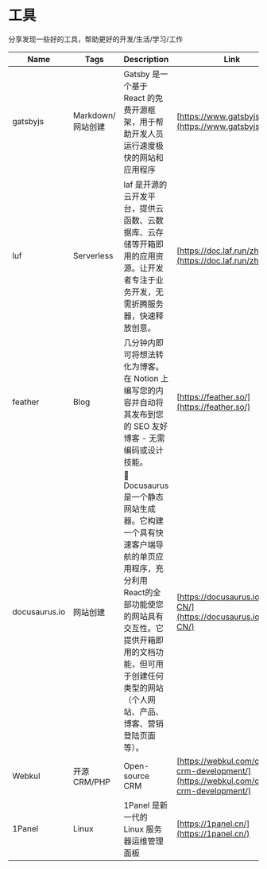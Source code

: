 # 工具
分享发现一些好的工具，帮助更好的开发/生活/学习/工作

|  Name   | Tags  |  Description   | Link  |
|  ----  | ----  |  ----  | ----  |
| gatsbyjs  | Markdown/网站创建 | Gatsby 是一个基于 React 的免费开源框架，用于帮助开发人员运行速度极快的网站和应用程序 | [https://www.gatsbyjs.cn/](https://www.gatsbyjs.cn/)
| luf       | Serverless | laf 是开源的云开发平台，提供云函数、云数据库、云存储等开箱即用的应用资源。让开发者专注于业务开发，无需折腾服务器，快速释放创意。  | [https://doc.laf.run/zh/](https://doc.laf.run/zh/) |
| feather   | Blog |  几分钟内即可将想法转化为博客。在 Notion 上编写您的内容并自动将其发布到您的 SEO 友好博客 - 无需编码或设计技能。 | [https://feather.so/](https://feather.so/) |
| docusaurus.io | 网站创建 | 🧐 Docusaurus 是一个静态网站生成器。它构建一个具有快速客户端导航的单页应用程序，充分利用React的全部功能使您的网站具有交互性。它提供开箱即用的文档功能，但可用于创建任何类型的网站（个人网站、产品、博客、营销登陆页面等）。  | [https://docusaurus.io/zh-CN/](https://docusaurus.io/zh-CN/) |
| Webkul     | 开源CRM/PHP | Open-source CRM  | [https://webkul.com/custom-crm-development/](https://webkul.com/custom-crm-development/)|
| 1Panel     | Linux  | 1Panel 是新一代的 Linux 服务器运维管理面板  | [https://1panel.cn/](https://1panel.cn/)|
